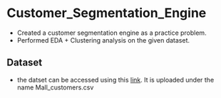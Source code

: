 # Customer_Segmentation_Engine
 - Created a customer segmentation engine as a practice problem. 
 - Performed EDA + Clustering analysis on the given dataset.
## Dataset
 - the datset can be accessed using this [link](https://github.com/SimranKaur-23/Customer_Segmentation_Engine/blob/main/Mall_Customers.csv). It is uploaded under the name Mall_customers.csv
